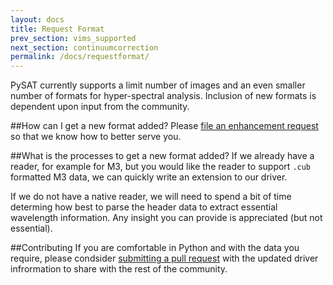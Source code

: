 ```yaml
---
layout: docs
title: Request Format
prev_section: vims_supported
next_section: continuumcorrection
permalink: /docs/requestformat/
---
```


PySAT currently supports a limit number of images and an even smaller number of formats for hyper-spectral analysis.  Inclusion of new formats is dependent upon input from the community.

##How can I get a new format added?
Please [file an enhancement request]({{site.repository}}/issues/new) so that we know how to better serve you.  

##What is the processes to get a new format added?
If we already have a reader, for example for M3, but you would like the reader to support <code>.cub</code> formatted M3 data, we can quickly write an extension to our driver.

If we do not have a native reader, we will need to spend a bit of time determing how best to parse the header data to extract essential wavelength information.  Any insight you can provide is appreciated (but not essential).

##Contributing
If you are comfortable in Python and with the data you require, please condsider [submitting a pull request]({{site.repository}}/pulls) with the updated driver infrormation to share with the rest of the community.
